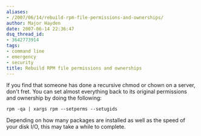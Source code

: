```yaml
---
aliases:
- /2007/06/14/rebuild-rpm-file-permissions-and-ownerships/
author: Major Hayden
date: 2007-06-14 22:36:47
dsq_thread_id:
- 3642773914
tags:
- command line
- emergency
- security
title: Rebuild RPM file permissions and ownerships
---
```


If you find that someone has done a recursive chmod or chown on a server, don't fret. You can set almost everything back to its original permissions and ownership by doing the following:

```
rpm -qa | xargs rpm --setperms --setugids
```

Depending on how many packages are installed as well as the speed of your disk I/O, this may take a while to complete.